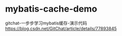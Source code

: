 # mybatis-cache-demo
gitchat-一步步学习mybatis缓存-演示代码
https://blog.csdn.net/GitChat/article/details/77893845